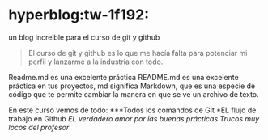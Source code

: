 # hyperblog:tw-1f192:
un blog increible para el curso de git y github


>El curso de git y github es lo que me hacía falta para potenciar mi perfil y lanzarme a la industria con todo.

Readme.md es una excelente práctica
README.md es una excelente práctica en tus proyectos, md significa Markdown, que es una especie de código que te permite cambiar la manera en que se ve un archivo de texto.



En este curso vemos de todo:
***Todos los comandos de Git
*EL flujo de trabajo en Github
*EL verdadero amor por las buenas prácticas
*Trucos muy locos del profesor**